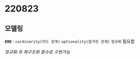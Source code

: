 # 220823

## 모델링

**`ERD`** :  `cardinarity(카드 관계)` `optionality(참거짓 관계)` `정규화` 필요함

*정규화: R 재구조화 함수로 구현가능*